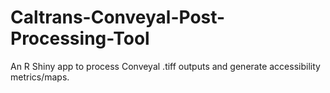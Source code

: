 # Caltrans-Conveyal-Post-Processing-Tool
An R Shiny app to process Conveyal .tiff outputs and generate accessibility metrics/maps.
